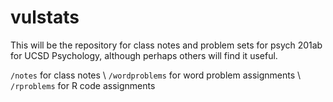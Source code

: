 vulstats
========

This will be the repository for class notes and problem sets for psych 201ab for UCSD Psychology, although perhaps others will find it useful.

`/notes` for class notes \\
`/wordproblems` for word problem assignments \\
`/rproblems` for R code assignments 


